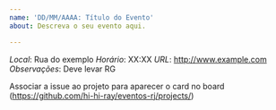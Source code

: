 ```yaml
---
name: 'DD/MM/AAAA: Título do Evento'
about: Descreva o seu evento aqui.

---
```


*Local*: Rua do exemplo
*Horário*: XX:XX
*URL*: http://www.example.com
*Observações*: Deve levar RG

Associar a issue ao projeto para aparecer o card no board (https://github.com/hi-hi-ray/eventos-rj/projects/)
